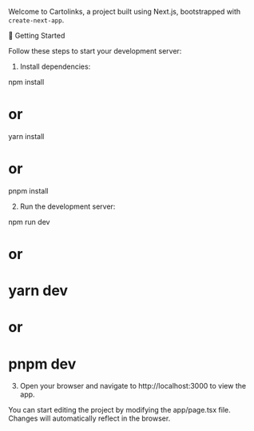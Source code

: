 Welcome to Cartolinks, a project built using Next.js, bootstrapped with `create-next-app`.

🚀 Getting Started

Follow these steps to start your development server:

1. Install dependencies:

npm install
# or
yarn install
# or
pnpm install

2. Run the development server:

npm run dev 
# or 
# yarn dev
# or 
# pnpm dev

3. Open your browser and navigate to http://localhost:3000 to view the app.

You can start editing the project by modifying the app/page.tsx file. Changes will automatically reflect in the browser.
